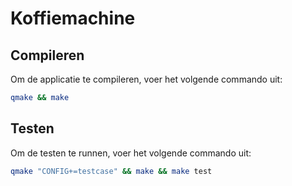 # Koffiemachine

## Compileren

Om de applicatie te compileren, voer het volgende commando uit:

```bash
qmake && make
```

## Testen

Om de testen te runnen, voer het volgende commando uit:

```bash
qmake "CONFIG+=testcase" && make && make test
```
